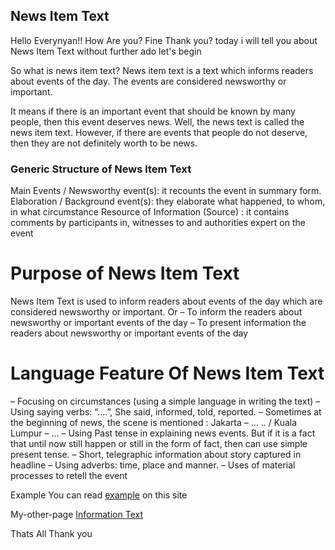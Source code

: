 ## News Item Text

Hello Everynyan!! How Are you? Fine Thank you? today i will tell you about News Item Text without further ado let's begin

So what is news item text?
News item text is a text which informs readers about events of the day. The events are considered newsworthy or important.

It means if there is an important event that should be known by many people, then this event deserves news. Well, the news text is called the news item text. However, if there are events that people do not deserve, then they are not definitely worth to be news.



### Generic Structure of News Item Text
 Main Events / Newsworthy event(s): it recounts the event in summary form.
 Elaboration / Background event(s): they elaborate what happened, to whom, in what circumstance
 Resource of Information (Source) : it contains comments by participants in, witnesses to and authorities expert on the event

# Purpose of News Item Text
News Item Text is used to inform readers about events of the day which are considered newsworthy or important.
Or
– To inform the readers about newsworthy or important events of the day
– To present information the readers about newsworthy or important events of the day


# Language Feature Of News Item Text
– Focusing on circumstances (using a simple language in writing the text)
– Using saying verbs: “….”, She said, informed, told, reported.
– Sometimes at the beginning of news, the scene is mentioned : Jakarta – … .. / Kuala Lumpur – …
– Using Past tense in explaining news events. But if it is a fact that until now still happen or still in the form of fact, then can use simple present tense.
– Short, telegraphic information about story captured in headline
– Using adverbs: time, place and manner.
– Uses of material processes to retell the event

Example
You can read [example](https://www.usatoday.com/story/tech/2021/11/10/metaverse-what-is-it-explained-facebook-microsoft-meta-vr/6337635001/) on this site

My-other-page
[Information Text](information-text.md)


Thats All Thank you
